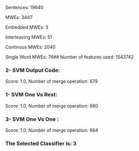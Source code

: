 Sentences: 19640

MWEs: 3447

Embedded MWEs: 3

Interleaving MWEs: 51

Continous MWEs: 2040

Single Word MWEs: 76## Number of features used: 1543742

### 2- SVM Output Code: 
Score: 1.0, Number of merge operation: 679
### 1- SVM One Vs Rest: 
Score: 1.0, Number of merge operation: 680
### 3- SVM One Vs One : 
Score: 1.0, Number of merge operation: 684
### The Selected Classifier is: 3
